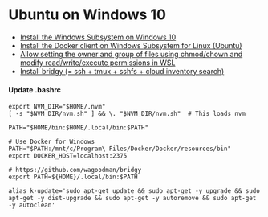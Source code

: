 # Ubuntu on Windows 10 #

- [Install the Windows Subsystem on Windows 10](
https://docs.microsoft.com/en-us/windows/wsl/install-win10)
- [Install the Docker client on Windows Subsystem for Linux (Ubuntu)](
https://medium.com/@sebagomez/installing-the-docker-client-on-ubuntus-windows-subsystem-for-linux-612b392a44c4)
- [Allow setting the owner and group of files using chmod/chown and modify read/write/execute permissions in WSL](
https://blogs.msdn.microsoft.com/commandline/2018/01/12/chmod-chown-wsl-improvements/)
- [Install bridgy (= ssh + tmux + sshfs + cloud inventory search)](https://github.com/wagoodman/bridgy)

#### Update .bashrc

```
export NVM_DIR="$HOME/.nvm"
[ -s "$NVM_DIR/nvm.sh" ] && \. "$NVM_DIR/nvm.sh"  # This loads nvm

PATH="$HOME/bin:$HOME/.local/bin:$PATH"

# Use Docker for Windows
PATH="$PATH:/mnt/c/Program\ Files/Docker/Docker/resources/bin"
export DOCKER_HOST=localhost:2375

# https://github.com/wagoodman/bridgy
export PATH=${HOME}/.local/bin:$PATH

alias k-update='sudo apt-get update && sudo apt-get -y upgrade && sudo apt-get -y dist-upgrade && sudo apt-get -y autoremove && sudo apt-get -y autoclean'
```
